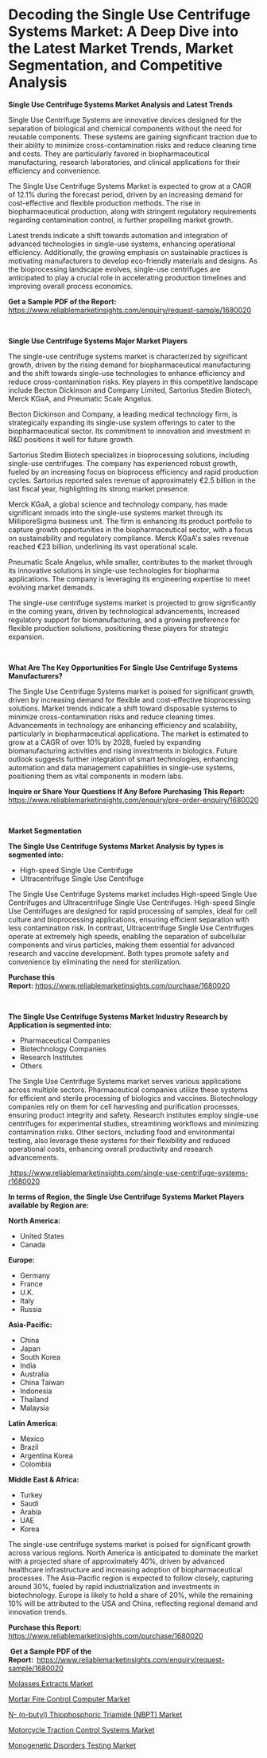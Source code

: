 <p><h1>Decoding the Single Use Centrifuge Systems Market: A Deep Dive into the Latest Market Trends, Market Segmentation, and Competitive Analysis</h1></p><p><strong>Single Use Centrifuge Systems Market Analysis and Latest Trends</strong></p>
<p><p>Single Use Centrifuge Systems are innovative devices designed for the separation of biological and chemical components without the need for reusable components. These systems are gaining significant traction due to their ability to minimize cross-contamination risks and reduce cleaning time and costs. They are particularly favored in biopharmaceutical manufacturing, research laboratories, and clinical applications for their efficiency and convenience.</p><p>The Single Use Centrifuge Systems Market is expected to grow at a CAGR of 12.1% during the forecast period, driven by an increasing demand for cost-effective and flexible production methods. The rise in biopharmaceutical production, along with stringent regulatory requirements regarding contamination control, is further propelling market growth. </p><p>Latest trends indicate a shift towards automation and integration of advanced technologies in single-use systems, enhancing operational efficiency. Additionally, the growing emphasis on sustainable practices is motivating manufacturers to develop eco-friendly materials and designs. As the bioprocessing landscape evolves, single-use centrifuges are anticipated to play a crucial role in accelerating production timelines and improving overall process economics.</p></p>
<p><strong>Get a Sample PDF of the Report:&nbsp;</strong> <a href="https://www.reliablemarketinsights.com/enquiry/request-sample/1680020?utm_campaign=1549&utm_medium=2&utm_source=Github&utm_content=ia&utm_term=14102024&utm_id=single-use-centrifuge-systems">https://www.reliablemarketinsights.com/enquiry/request-sample/1680020</a></p>
<p>&nbsp;</p>
<p><strong>Single Use Centrifuge Systems Major Market Players</strong></p>
<p><p>The single-use centrifuge systems market is characterized by significant growth, driven by the rising demand for biopharmaceutical manufacturing and the shift towards single-use technologies to enhance efficiency and reduce cross-contamination risks. Key players in this competitive landscape include Becton Dickinson and Company Limited, Sartorius Stedim Biotech, Merck KGaA, and Pneumatic Scale Angelus.</p><p>Becton Dickinson and Company, a leading medical technology firm, is strategically expanding its single-use system offerings to cater to the biopharmaceutical sector. Its commitment to innovation and investment in R&D positions it well for future growth.</p><p>Sartorius Stedim Biotech specializes in bioprocessing solutions, including single-use centrifuges. The company has experienced robust growth, fueled by an increasing focus on bioprocess efficiency and rapid production cycles. Sartorius reported sales revenue of approximately €2.5 billion in the last fiscal year, highlighting its strong market presence.</p><p>Merck KGaA, a global science and technology company, has made significant inroads into the single-use systems market through its MilliporeSigma business unit. The firm is enhancing its product portfolio to capture growth opportunities in the biopharmaceutical sector, with a focus on sustainability and regulatory compliance. Merck KGaA's sales revenue reached €23 billion, underlining its vast operational scale.</p><p>Pneumatic Scale Angelus, while smaller, contributes to the market through its innovative solutions in single-use technologies for biopharma applications. The company is leveraging its engineering expertise to meet evolving market demands.</p><p>The single-use centrifuge systems market is projected to grow significantly in the coming years, driven by technological advancements, increased regulatory support for biomanufacturing, and a growing preference for flexible production solutions, positioning these players for strategic expansion.</p></p>
<p>&nbsp;</p>
<p><strong>What Are The Key Opportunities For Single Use Centrifuge Systems Manufacturers?</strong></p>
<p><p>The Single Use Centrifuge Systems market is poised for significant growth, driven by increasing demand for flexible and cost-effective bioprocessing solutions. Market trends indicate a shift toward disposable systems to minimize cross-contamination risks and reduce cleaning times. Advancements in technology are enhancing efficiency and scalability, particularly in biopharmaceutical applications. The market is estimated to grow at a CAGR of over 10% by 2028, fueled by expanding biomanufacturing activities and rising investments in biologics. Future outlook suggests further integration of smart technologies, enhancing automation and data management capabilities in single-use systems, positioning them as vital components in modern labs.</p></p>
<p><strong>Inquire or Share Your Questions If Any Before Purchasing This Report:</strong> <a href="https://www.reliablemarketinsights.com/enquiry/pre-order-enquiry/1680020?utm_campaign=1549&utm_medium=2&utm_source=Github&utm_content=ia&utm_term=14102024&utm_id=single-use-centrifuge-systems">https://www.reliablemarketinsights.com/enquiry/pre-order-enquiry/1680020</a></p>
<p>&nbsp;</p>
<p><strong>Market Segmentation</strong></p>
<p><strong>The Single Use Centrifuge Systems Market Analysis by types is segmented into:</strong></p>
<p><ul><li>High-speed Single Use Centrifuge</li><li>Ultracentrifuge Single Use Centrifuge</li></ul></p>
<p><p>The Single Use Centrifuge Systems market includes High-speed Single Use Centrifuges and Ultracentrifuge Single Use Centrifuges. High-speed Single Use Centrifuges are designed for rapid processing of samples, ideal for cell culture and bioprocessing applications, ensuring efficient separation with less contamination risk. In contrast, Ultracentrifuge Single Use Centrifuges operate at extremely high speeds, enabling the separation of subcellular components and virus particles, making them essential for advanced research and vaccine development. Both types promote safety and convenience by eliminating the need for sterilization.</p></p>
<p><strong>Purchase this Report:&nbsp;</strong><a href="https://www.reliablemarketinsights.com/purchase/1680020?utm_campaign=1549&utm_medium=2&utm_source=Github&utm_content=ia&utm_term=14102024&utm_id=single-use-centrifuge-systems">https://www.reliablemarketinsights.com/purchase/1680020</a></p>
<p>&nbsp;</p>
<p><strong>The Single Use Centrifuge Systems Market Industry Research by Application is segmented into:</strong></p>
<p><ul><li>Pharmaceutical Companies</li><li>Biotechnology Companies</li><li>Research Institutes</li><li>Others</li></ul></p>
<p><p>The Single Use Centrifuge Systems market serves various applications across multiple sectors. Pharmaceutical companies utilize these systems for efficient and sterile processing of biologics and vaccines. Biotechnology companies rely on them for cell harvesting and purification processes, ensuring product integrity and safety. Research institutes employ single-use centrifuges for experimental studies, streamlining workflows and minimizing contamination risks. Other sectors, including food and environmental testing, also leverage these systems for their flexibility and reduced operational costs, enhancing overall productivity and research advancements.</p></p>
<p><a href="https://www.reliablemarketinsights.com/single-use-centrifuge-systems-r1680020?utm_campaign=1549&utm_medium=2&utm_source=Github&utm_content=ia&utm_term=14102024&utm_id=single-use-centrifuge-systems">&nbsp;https://www.reliablemarketinsights.com/single-use-centrifuge-systems-r1680020</a></p>
<p><strong>In terms of Region, the Single Use Centrifuge Systems Market Players available by Region are:</strong></p>
<p>
    <p> <strong> North America: </strong>
        <ul>
            <li>United States</li>
            <li>Canada</li>
        </ul>
        </p> 
    <p> <strong> Europe: </strong>
        <ul>
            <li>Germany</li>
            <li>France</li>
            <li>U.K.</li>
            <li>Italy</li>
            <li>Russia</li>
        </ul>
        </p> 
    <p> <strong> Asia-Pacific: </strong>
        <ul>
            <li>China</li>
            <li>Japan</li>
            <li>South Korea</li>
            <li>India</li>
            <li>Australia</li>
            <li>China Taiwan</li>
            <li>Indonesia</li>
            <li>Thailand</li>
            <li>Malaysia</li>
        </ul>
        </p> 
    <p> <strong> Latin America: </strong>
        <ul>
            <li>Mexico</li>
            <li>Brazil</li>
            <li>Argentina Korea</li>
            <li>Colombia</li>
        </ul>
        </p> 
    <p> <strong> Middle East & Africa: </strong>
        <ul>
            <li>Turkey</li>
            <li>Saudi</li>
            <li>Arabia</li>
            <li>UAE</li>
            <li>Korea</li>
        </ul>
    </p>
    </p>
<p><p>The single-use centrifuge systems market is poised for significant growth across various regions. North America is anticipated to dominate the market with a projected share of approximately 40%, driven by advanced healthcare infrastructure and increasing adoption of biopharmaceutical processes. The Asia-Pacific region is expected to follow closely, capturing around 30%, fueled by rapid industrialization and investments in biotechnology. Europe is likely to hold a share of 20%, while the remaining 10% will be attributed to the USA and China, reflecting regional demand and innovation trends.</p></p>
<p><strong>Purchase this Report: </strong><a href="https://www.reliablemarketinsights.com/purchase/1680020?utm_campaign=1549&utm_medium=2&utm_source=Github&utm_content=ia&utm_term=14102024&utm_id=single-use-centrifuge-systems">https://www.reliablemarketinsights.com/purchase/1680020</a></p>
<p>&nbsp;<strong>Get a Sample PDF of the Report:&nbsp;&nbsp;</strong><a href="https://www.reliablemarketinsights.com/enquiry/request-sample/1680020?utm_campaign=1549&utm_medium=2&utm_source=Github&utm_content=ia&utm_term=14102024&utm_id=single-use-centrifuge-systems">https://www.reliablemarketinsights.com/enquiry/request-sample/1680020</a></p>
<p><strong></strong></p>
<p><p><a href="https://www.linkedin.com/pulse/molasses-extracts-market-outlook-complete-industry-analysis-2024-e863f?utm_campaign=1549&utm_medium=2&utm_source=Github&utm_content=ia&utm_term=14102024&utm_id=single-use-centrifuge-systems">Molasses Extracts Market</a></p><p><a href="https://www.linkedin.com/pulse/mortar-fire-control-computer-market-industry-landscape-growth-becjf?utm_campaign=1549&utm_medium=2&utm_source=Github&utm_content=ia&utm_term=14102024&utm_id=single-use-centrifuge-systems">Mortar Fire Control Computer Market</a></p><p><a href="https://www.linkedin.com/pulse/global-n-n-butyl-thiophosphoric-triamide-nbpt-market-analysis-8pgdf?utm_campaign=1549&utm_medium=2&utm_source=Github&utm_content=ia&utm_term=14102024&utm_id=single-use-centrifuge-systems">N- (n-butyl) Thiophosphoric Triamide (NBPT) Market</a></p><p><a href="https://www.linkedin.com/pulse/motorcycle-traction-control-systems-market-maturity-analysis-bfk2f?utm_campaign=1549&utm_medium=2&utm_source=Github&utm_content=ia&utm_term=14102024&utm_id=single-use-centrifuge-systems">Motorcycle Traction Control Systems Market</a></p><p><a href="https://www.linkedin.com/pulse/strategic-market-insights-navigating-global-monogenetic-disorders-n0h6e?utm_campaign=1549&utm_medium=2&utm_source=Github&utm_content=ia&utm_term=14102024&utm_id=single-use-centrifuge-systems">Monogenetic Disorders Testing Market</a></p></p>